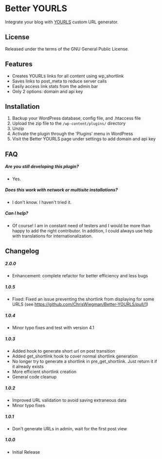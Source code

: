 Better YOURLS
=============

Integrate your blog with [YOURLS](http://yourls.org) custom URL generator.

## License
Released under the terms of the GNU General Public License. 

## Features

* Creates YOURLs links for all content using wp_shortlink
* Saves links to post_meta to reduce server calls
* Easily access link stats from the admin bar
* Only 2 options: domain and api key 

## Installation 

1. Backup your WordPress database, config file, and .htaccess file
2. Upload the zip file to the `/wp-content/plugins/` directory
3. Unzip
4. Activate the plugin through the 'Plugins' menu in WordPress
5. Visit the Better YOURLS page under settings to add domain and api key

## FAQ

##### Are you still developing this plugin?
* Yes.

##### Does this work with network or multisite installations?
* I don't know. I haven't tried it.

##### Can I help?
* Of course! I am in constant need of testers and I would be more than happy to add the right contributor. In addition, I could always use help with translations for internationalization.

## Changelog

##### 2.0.0 
* Enhancement: complete refactor for better efficiency and less bugs

##### 1.0.5 
* Fixed: Fixed an issue preventing the shortlink from displaying for some URLS (see https://github.com/ChrisWiegman/Better-YOURLS/pull/1)

##### 1.0.4 
* Minor typo fixes and test with version 4.1

##### 1.0.3 
* Added hook to generate short url on post transition
* Added get_shortlink hook to cover normal shortlink generation
* No longer try to generate a shortlink in pre_get_shortlink. Just return it if it already exists
* More efficient shortlink creation
* General code cleanup

##### 1.0.2 
* Improved URL validation to avoid saving extraneous data
* Minor typo fixes

##### 1.0.1 
* Don't generate URLs in admin, wait for the first post view 

##### 1.0.0 
* Initial Release 

